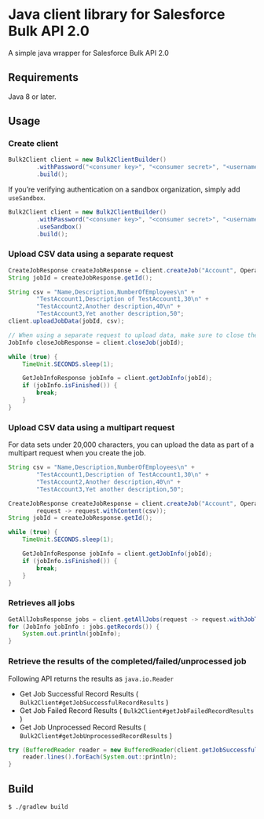 # Java client library for Salesforce Bulk API 2.0

A simple java wrapper for Salesforce Bulk API 2.0

## Requirements

Java 8 or later.

## Usage

### Create client

```java
Bulk2Client client = new Bulk2ClientBuilder()
        .withPassword("<consumer key>", "<consumer secret>", "<username>", "<password>"
        .build();
```

If you’re verifying authentication on a sandbox organization, simply add ``useSandbox``.

```java
Bulk2Client client = new Bulk2ClientBuilder()
        .withPassword("<consumer key>", "<consumer secret>", "<username>", "<password>"
        .useSandbox()
        .build();
```

### Upload CSV data using a separate request

```java
CreateJobResponse createJobResponse = client.createJob("Account", OperationEnum.INSERT);
String jobId = createJobResponse.getId();

String csv = "Name,Description,NumberOfEmployees\n" +
        "TestAccount1,Description of TestAccount1,30\n" +
        "TestAccount2,Another description,40\n" +
        "TestAccount3,Yet another description,50";
client.uploadJobData(jobId, csv);

// When using a separate request to upload data, make sure to close the job
JobInfo closeJobResponse = client.closeJob(jobId);

while (true) {
    TimeUnit.SECONDS.sleep(1);

    GetJobInfoResponse jobInfo = client.getJobInfo(jobId);
    if (jobInfo.isFinished()) {
        break;
    }
}
```

### Upload CSV data using a multipart request

For data sets under 20,000 characters, you can upload the data as part of a multipart request when you create the job.

```java
String csv = "Name,Description,NumberOfEmployees\n" +
        "TestAccount1,Description of TestAccount1,30\n" +
        "TestAccount2,Another description,40\n" +
        "TestAccount3,Yet another description,50";

CreateJobResponse createJobResponse = client.createJob("Account", OperationEnum.INSERT,
        request -> request.withContent(csv));
String jobId = createJobResponse.getId();

while (true) {
    TimeUnit.SECONDS.sleep(1);

    GetJobInfoResponse jobInfo = client.getJobInfo(jobId);
    if (jobInfo.isFinished()) {
        break;
    }
}
```

### Retrieves all jobs

```java
GetAllJobsResponse jobs = client.getAllJobs(request -> request.withJobType(JobTypeEnum.BULK_API_2_0));
for (JobInfo jobInfo : jobs.getRecords()) {
    System.out.println(jobInfo);
}
```

### Retrieve the results of the completed/failed/unprocessed job

Following API returns the results as ``java.io.Reader``

- Get Job Successful Record Results ( ``Bulk2Client#getJobSuccessfulRecordResults`` )
- Get Job Failed Record Results ( ``Bulk2Client#getJobFailedRecordResults`` )
- Get Job Unprocessed Record Results ( ``Bulk2Client#getJobUnprocessedRecordResults`` )

```java
try (BufferedReader reader = new BufferedReader(client.getJobSuccessfulRecordResults(jobId))) {
    reader.lines().forEach(System.out::println);
}
```

## Build

```
$ ./gradlew build
```